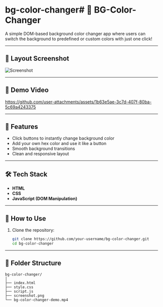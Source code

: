 # bg-color-changer# 🎨 BG-Color-Changer

A simple DOM-based background color changer app where users can switch the background to predefined or custom colors with just one click!

---

## 📸 Layout Screenshot

![Screenshot](https://github.com/user-attachments/assets/ee5e1968-928a-4365-bcd4-4236ead8decc)

---

## 🎥 Demo Video

https://github.com/user-attachments/assets/1b63e5ae-3c7d-407f-80ba-5c69a4243375

---

## 🚀 Features

- Click buttons to instantly change background color
- Add your own hex color and use it like a button
- Smooth background transitions
- Clean and responsive layout

---

## 🛠️ Tech Stack

- **HTML**
- **CSS**
- **JavaScript (DOM Manipulation)**

---

## 🧪 How to Use

1. Clone the repository:
   ```bash
   git clone https://github.com/your-username/bg-color-changer.git
   cd bg-color-changer

---

## 📂 Folder Structure

```
bg-color-changer/
│
├── index.html
├── style.css         
├── script.js          
├── screenshot.png
└── bg-color-changer-demo.mp4
```

